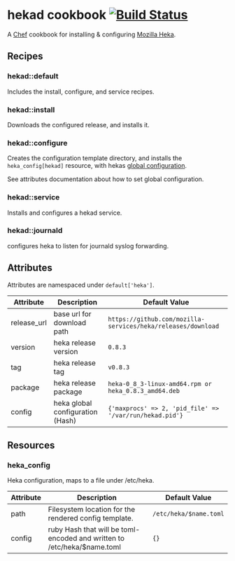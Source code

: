 # hekad cookbook [![Build Status](https://travis-ci.org/nathwill/chef-hekad.svg?branch=master)](https://travis-ci.org/nathwill/chef-hekad)

A [Chef][chef] cookbook for installing & configuring [Mozilla Heka][docs].

## Recipes

### hekad::default

Includes the install, configure, and service recipes.

### hekad::install

Downloads the configured release, and installs it.

### hekad::configure

Creates the configuration template directory, and installs the
`heka_config[hekad]` resource, with hekas [global configuration][gc].

See attributes documentation about how to set global configuration.

### hekad::service

Installs and configures a hekad service.

### hekad::journald

configures heka to listen for journald syslog forwarding.

## Attributes

Attributes are namespaced under `default['heka']`.

<table>
  <thead>
    <tr>
      <th>Attribute</th>
      <th>Description</th>
      <th>Default Value</th>
    </tr>
  </thead>
  <tbody>
    <tr>
      <td>release_url</td>
      <td>
        base url for download path
      </td>
      <td><code>https://github.com/mozilla-services/heka/releases/download</code></td>
    </tr>
    <tr>
      <td>version</td>
      <td>
        heka release version
      </td>
      <td><code>0.8.3</code></td>
    </tr>
    <tr>
      <td>tag</td>
      <td>
        heka release tag
      </td>
      <td><code>v0.8.3</code></td>
    </tr>
    <tr>
      <td>package</td>
      <td>
        heka release package
      </td>
      <td><code>heka-0_8_3-linux-amd64.rpm or heka_0.8.3_amd64.deb</code></td>
    </tr>
    <tr>
      <td>config</td>
      <td>
        heka global configuration (Hash)
      </td>
      <td><code>{'maxprocs' => 2, 'pid_file' => '/var/run/hekad.pid'}</code></td>
    </tr>
  </tbody>
</table>

## Resources

### heka_config

Heka configuration, maps to a file under /etc/heka.

<table>
  <thead>
    <tr>
      <th>Attribute</th>
      <th>Description</th>
      <th>Default Value</th>
    </tr>
  </thead>
  <tbody>
    <tr>
      <td>path</td>
      <td>
        Filesystem location for the rendered config template.
      </td>
      <td><code>/etc/heka/$name.toml</code></td>
    </tr>
    <tr>
      <td>config</td>
      <td>
        ruby Hash that will be toml-encoded and written to /etc/heka/$name.toml
      </td>
      <td><code>{}</code></td>
    </tr>
  </tbody>
</table>

[chef]: https://www.chef.io/
[docs]: http://hekad.readthedocs.org/
[gc]: http://hekad.readthedocs.org/en/latest/config/index.html#global-configuration-options
